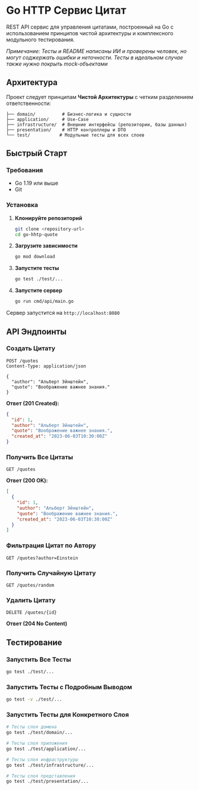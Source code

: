 # Go HTTP Сервис Цитат

REST API сервис для управления цитатами, построенный на Go с использованием принципов чистой архитектуры и комплексного модульного тестирования.

*Примечание: Тесты и README написаны ИИ и проверены человек, но могут соджержать ошибки и неточности. Тесты в идеальном случае также нужно покрыть mock-объектами*

## Архитектура

Проект следует принципам **Чистой Архитектуры** с четким разделением ответственности:

```
├── domain/          # Бизнес-логика и сущности
├── application/     # Use-Case  
├── infrastructure/  # Внешние интерфейсы (репозитории, базы данных)
├── presentation/    # HTTP контроллеры и DTO
└── test/           # Модульные тесты для всех слоев
```

## Быстрый Старт

### Требования

- Go 1.19 или выше
- Git

### Установка

1. **Клонируйте репозиторий**
   ```bash
   git clone <repository-url>
   cd go-hhtp-quote
   ```

2. **Загрузите зависимости**
   ```bash
   go mod download
   ```

3. **Запустите тесты**
   ```bash
   go test ./test/...
   ```

4. **Запустите сервер**
   ```bash
   go run cmd/api/main.go
   ```

Сервер запустится на `http://localhost:8080`

## API Эндпоинты

### Создать Цитату
```http
POST /quotes
Content-Type: application/json

{
  "author": "Альберт Эйнштейн",
  "quote": "Воображение важнее знания."
}
```

**Ответ (201 Created):**
```json
{
  "id": 1,
  "author": "Альберт Эйнштейн", 
  "quote": "Воображение важнее знания.",
  "created_at": "2023-06-03T10:30:00Z"
}
```

### Получить Все Цитаты
```http
GET /quotes
```

**Ответ (200 OK):**
```json
[
  {
    "id": 1,
    "author": "Альберт Эйнштейн",
    "quote": "Воображение важнее знания.",
    "created_at": "2023-06-03T10:30:00Z"
  }
]
```

### Фильтрация Цитат по Автору
```http
GET /quotes?author=Einstein
```

### Получить Случайную Цитату
```http
GET /quotes/random
```

### Удалить Цитату
```http
DELETE /quotes/{id}
```

**Ответ (204 No Content)**

## Тестирование

### Запустить Все Тесты
```bash
go test ./test/...
```

### Запустить Тесты с Подробным Выводом
```bash
go test -v ./test/...
```

### Запустить Тесты для Конкретного Слоя
```bash
# Тесты слоя домена
go test ./test/domain/...

# Тесты слоя приложения
go test ./test/application/...

# Тесты слоя инфраструктуры
go test ./test/infrastructure/...

# Тесты слоя представления
go test ./test/presentation/...
```


